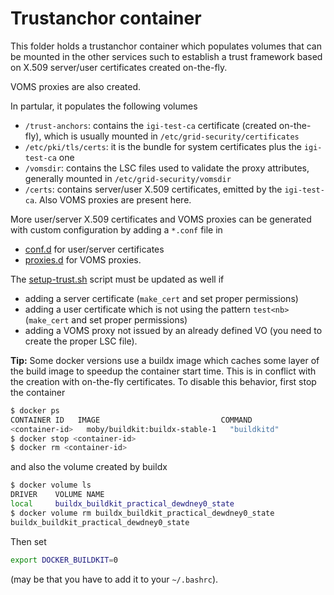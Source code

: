 # Trustanchor container

This folder holds a trustanchor container which populates volumes
that can be mounted in the other services such to establish a trust 
framework based on X.509 server/user certificates created on-the-fly.

VOMS proxies are also created.

In partular, it populates the following volumes

* `/trust-anchors`: contains the `igi-test-ca` certificate (created
  on-the-fly), which is usually mounted in `/etc/grid-security/certificates`
* `/etc/pki/tls/certs`: it is the bundle for system certificates plus
  the `igi-test-ca` one
* `/vomsdir`: contains the LSC files used to validate the proxy attributes,
  generally mounted in 
  `/etc/grid-security/vomsdir`
* `/certs`: contains server/user X.509 certificates, emitted by the
  `igi-test-ca`. Also VOMS proxies are present here.

More user/server X.509 certificates and VOMS proxies can be generated with custom configuration by adding a `*.conf` file in

* [conf.d](./x509/conf.d/) for user/server certificates
* [proxies.d](./x509/proxies.d/) for VOMS proxies.

The [setup-trust.sh](./x509/setup-trust.sh) script must be updated as well if

* adding a server certificate (`make_cert` and set proper permissions)
* adding a user certificate which is not using the pattern `test<nb>` (`make_cert` and set proper permissions)
* adding a VOMS proxy not issued by an already defined VO (you need to create the proper LSC file).

**Tip:** Some docker versions use a buildx image which caches some layer of the build image to speedup the container start time. This is in conflict with the creation with on-the-fly certificates. To disable this behavior, first
stop the container

```bash
$ docker ps
CONTAINER ID   IMAGE                           COMMAND                  CREATED             STATUS                         PORTS     NAMES
<container-id>   moby/buildkit:buildx-stable-1   "buildkitd"              2 weeks ago         Up 7 days                                buildx_buildkit_practical_dewdney0
$ docker stop <container-id>
$ docker rm <container-id>
```

and also the volume created by buildx

```bash
$ docker volume ls
DRIVER    VOLUME NAME
local     buildx_buildkit_practical_dewdney0_state
$ docker volume rm buildx_buildkit_practical_dewdney0_state
buildx_buildkit_practical_dewdney0_state
```

Then set

```bash
export DOCKER_BUILDKIT=0
```

(may be that you have to add it to your `~/.bashrc`).